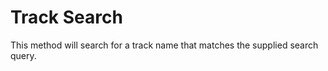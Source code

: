 Track Search
============

This method will search for a track name that matches the supplied search query.